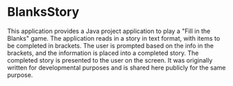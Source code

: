 # BlanksStory
 This application provides a Java project application to play  a "Fill in the Blanks" game.  The application reads in a story in text format,   with items to be completed in brackets.  The user is prompted based on the info in the brackets, and the information is placed into a completed story.  The  completed story is presented to the user on the screen.   It was originally written for developmental purposes and is shared here publicly for the same purpose.
